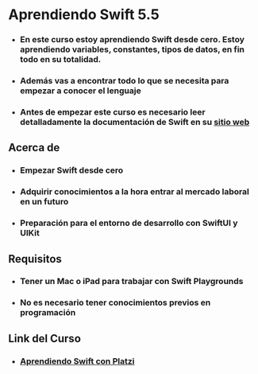 # Aprendiendo Swift 5.5
- ### En este curso estoy aprendiendo Swift desde cero. Estoy aprendiendo variables, constantes, tipos de datos, en fin todo en su totalidad.
- ### Además vas a encontrar todo lo que se necesita para empezar a conocer el lenguaje
- ### Antes de empezar este curso es necesario leer detalladamente la documentación de Swift en su [sitio web](https://wwww.swift.org)

## Acerca de 
- ### Empezar Swift desde cero
- ### Adquirir conocimientos a la hora entrar al mercado laboral en un futuro
- ### Preparación para el entorno de desarrollo con SwiftUI y UIKit

## Requisitos
- ### Tener un Mac o iPad para trabajar con Swift Playgrounds
- ### No es necesario tener conocimientos previos en programación

## Link del Curso
- ### [Aprendiendo Swift con Platzi](https://platzi.com/new-home/clases/1772-swift-5/24872-mi-primer-programa-hello-world/)

